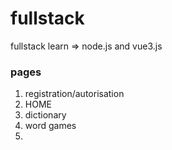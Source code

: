 # fullstack

fullstack learn => node.js and vue3.js

### pages

1. registration/autorisation
2. HOME
3. dictionary
4. word games
5.
